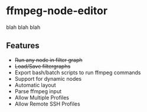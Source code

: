 # ffmpeg-node-editor
blah blah blah

## Features
* ~~Run any node in filter graph~~
* ~~Load/Save filtergraphs~~
* Export bash/batch scripts to run ffmpeg commands
* Support for dynamic nodes
* Automatic layout
* Parse ffmpeg input
* Allow Multiple Profiles
* Allow Remote SSH Profiles
